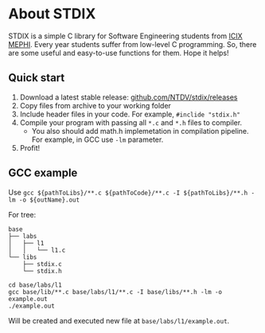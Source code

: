 # About STDIX
STDIX is a simple С library for Software Engineering students from [ICIX MEPHI](https://icis.mephi.ru/). Every year students suffer from low-level C programming. So, there are some useful and easy-to-use functions for them. Hope it helps!


## Quick start
1. Download a latest stable release: [github.com/NTDV/stdix/releases](https://github.com/NTDV/stdix/releases)
2. Copy files from archive to your working folder
3. Include header files in your code. For example, `#inclide "stdix.h"`
4. Compile your program with passing all `*.c` and `*.h` files to compiler.
    * You also should add math.h implemetation in compilation pipeline. For example, in GCC use `-lm` parameter.
5. Profit!

## GCC example
Use `gcc ${pathToLibs}/**.c ${pathToCode}/**.c -I ${pathToLibs}/**.h -lm -o ${outName}.out`

For tree:
```
base
├── labs
│   ├── l1
│   │   └── l1.c
└── libs
    ├── stdix.c
    └── stdix.h
```
```
cd base/labs/l1
gcc base/lib/**.c base/labs/l1/**.c -I base/libs/**.h -lm -o example.out
./example.out
```
Will be created and executed new file at `base/labs/l1/example.out`.
